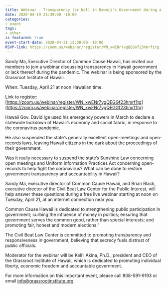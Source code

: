 ```yaml
---
title: Webinar - Transparency (or Not) in Hawaii's Government during a Crisis
date: 2020-04-19 21:39:00 -10:00
categories:
- event
tags:
- other
is featured: true
event-start-date: 2020-04-21 12:00:00 -10:00
RSVP-link: https://zoom.us/webinar/register/WN_xwENr7vgQEGGf23hmrf1tg
---
```


Sandy Ma, Executive Director of Common Cause Hawaii, has invited our members to join a webinar discussing transparency in Hawaii government or lack thereof during the pandemic. The webinar is being sponsored by the Grassroot Institute of Hawaii.

When: Tuesday, April 21 at noon Hawaiian time.

Link to register: 
[https://zoom.us/webinar/register/WN_xwENr7vgQEGGf23hmrf1tg](https://zoom.us/webinar/register/WN_xwENr7vgQEGGf23hmrf1tg)

Hawaii Gov. David Ige used his emergency powers in March to declare a statewide lockdown of Hawaii’s economy and social fabric, in response to the coronavirus pandemic.

He also suspended the state’s generally excellent open-meetings and open-records laws, leaving Hawaii citizens in the dark about the proceedings of their government.

Was it really necessary to suspend the state’s Sunshine Law concerning open meetings and Uniform Information Practices Act concerning open-records to help fight the coronavirus? What can be done to restore government transparency and accountability in Hawaii?

Sandy Ma, executive director of Common Cause Hawaii, and Brian Black, executive director of the Civil Beat Law Center for the Public Interest, will help answer these questions during a free live webinar starting at noon on Tuesday, April 21, at an internet connection near you.

Common Cause Hawaii is dedicated to strengthening public participation in government; curbing the influence of money in politics; ensuring that government serves the common good, rather than special interests; and promoting fair, honest and modern elections.”

The Civil Beat Law Center is committed to promoting transparency and responsiveness in government, believing that secrecy fuels distrust of public officials.

Moderator for the webinar will be Keli‘i Akina, Ph.D., president and CEO of the Grassroot Institute of Hawaii, which is dedicated to promoting individual liberty, economic freedom and accountable government.

For more information on this important event, please call 808-591-9193 or email info@grassrootinstitute.org.